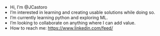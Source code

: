 - Hi, I’m @JCastoro
- I’m interested in learning and creating usable solutions while doing so.
- I’m currently learning python and exploring ML.
- I’m looking to collaborate on anything where I can add value.
- How to reach me: 
      https://www.linkedin.com/feed/

<!---
JCastoro/JCastoro is a ✨ special ✨ repository because its `README.md` (this file) appears on your GitHub profile.
You can click the Preview link to take a look at your changes.
--->
